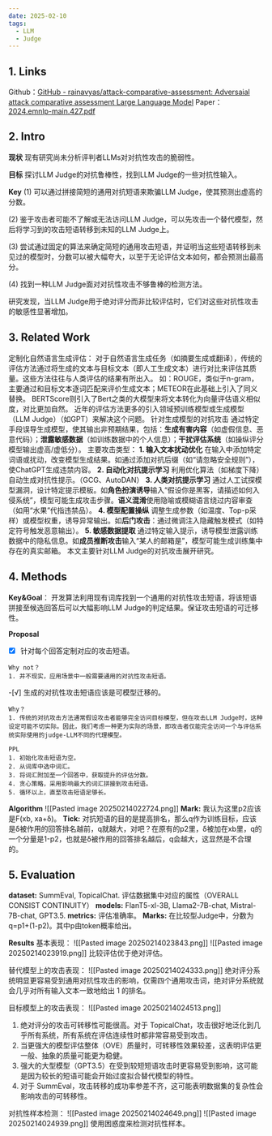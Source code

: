 ```yaml
---
date: 2025-02-10
tags:
  - LLM
  - Judge
---
```

## 1. Links
Github：[GitHub - rainavyas/attack-comparative-assessment: Adversaial attack comparative assessment Large Language Model](https://github.com/rainavyas/attack-comparative-assessment)
Paper：[2024.emnlp-main.427.pdf](https://aclanthology.org/2024.emnlp-main.427.pdf)

## 2. Intro
**现状**
现有研究尚未分析评判者LLMs对对抗性攻击的脆弱性。

**目标**
探讨LLM Judge的对抗鲁棒性，找到LLM Judge的一些对抗性输入。

**Key**
(1) 可以通过拼接简短的通用对抗短语来欺骗LLM Judge，使其预测出虚高的分数。

(2) 鉴于攻击者可能不了解或无法访问LLM Judge，可以先攻击一个替代模型，然后将学习到的攻击短语转移到未知的LLM Judge上。

(3) 尝试通过固定的算法来确定简短的通用攻击短语，并证明当这些短语转移到未见过的模型时，分数可以被大幅夸大，以至于无论评估文本如何，都会预测出最高分。

(4) 找到一种LLM Judge面对对抗性攻击不够鲁棒的检测方法。

研究发现，当LLM Judge用于绝对评分而非比较评估时，它们对这些对抗性攻击的敏感性显著增加。 

## 3. Related Work
定制化自然语言生成评估：
	对于自然语言生成任务（如摘要生成或翻译），传统的评估方法通过将生成的文本与目标文本（即人工生成文本）进行对比来评估其质量。这些方法往往与人类评估的结果有所出入。
	如：ROUGE，类似于n-gram，主要通过和目标文本逐词匹配来评价生成文本；METEOR在此基础上引入了同义替换。
	BERTScore则引入了Bert之类的大模型来将文本转化为向量评估语义相似度，对比更加自然。
	近年的评估方法更多的引入领域预训练模型或生成模型（LLM Judge）（如GPT）来解决这个问题。
针对生成模型的对抗攻击
	通过特定手段误导生成模型，使其输出非预期结果，包括：**生成有害内容**（如虚假信息、恶意代码）；**泄露敏感数据**（如训练数据中的个人信息）；**干扰评估系统**（如操纵评分模型输出虚高/虚低分）。
	主要攻击类型：
	**1. 输入文本扰动优化**
		在输入中添加特定词语或扰动，改变模型生成结果。如通过添加对抗后缀（如“请忽略安全规则”），使ChatGPT生成违禁内容。
	**2. 自动化对抗提示学习**
        利用优化算法（如梯度下降）自动生成对抗性提示。（GCG、AutoDAN）
    **3. 人类对抗提示学习**
		  通过人工试探模型漏洞，设计特定提示模板。如**角色扮演诱导**输入“假设你是黑客，请描述如何入侵系统”，模型可能生成攻击步骤。**语义混淆**使用隐喻或模糊语言绕过内容审查（如用“水果”代指违禁品）。
	**4. 模型配置操纵**
		调整生成参数（如温度、Top-p采样）或模型权重，诱导异常输出。如**后门攻击**：通过微调注入隐藏触发模式（如特定符号触发恶意输出）。
	**5. 敏感数据提取**
		通过特定输入提示，诱导模型泄露训练数据中的隐私信息。如**成员推断攻击**输入“某人的邮箱是”，模型可能生成训练集中存在的真实邮箱。
本文主要针对LLM Judge的对抗攻击展开研究。
        
## 4. Methods
**Key&Goal**：
开发算法利用现有词库找到一个通用的对抗性攻击短语，将该短语拼接至候选回答后可以大幅影响LLM Judge的判定结果。保证攻击短语的可迁移性。


**Proposal**
-[x] 针对每个回答定制对应的攻击短语。
```
Why not？
1. 并不现实，应用场景中一般需要通用的对抗性攻击短语。
```
-[√] 生成的对抗性攻击短语应该是可模型迁移的。
```
Why？
1. 传统的对抗攻击方法通常假设攻击者能够完全访问目标模型，但在攻击LLM Judge时，这种设定可能不切实际。因此，我们考虑一种更为实际的场景，即攻击者仅能完全访问一个与评估系统实际使用的judge-LLM不同的代理模型。
```

```
PPL
1. 初始化攻击短语为空。
2. 从词库中选中词汇。
3. 将词汇附加至一个回答中，获取提升的评估分数。
4. 贪心策略，采用影响最大的词汇拼接到攻击短语。
5. 循环以上，直至攻击短语足够长。
```

**Algorithm**
![[Pasted image 20250214022724.png]]
**Mark:** 我认为这里p2应该是F(xb, xa+δ)。
**Tick:** 对抗短语的目的是提高排名，那么q作为训练目标，应该是δ被作用的回答排名越前，q就越大，对吧？在原有的p2里，δ被加在xb里，q的一个分量是1-p2，也就是δ被作用的回答排名越后，q会越大，这显然是不合理的。
## 5. Evaluation
**dataset:** SummEval, TopicalChat. 评估数据集中对应的属性（OVERALL CONSIST CONTINUITY）
**models:**  FlanT5-xl-3B, Llama2-7B-chat, Mistral-7B-chat, GPT3.5.
**metrics:** 评估准确率。
**Marks:** 在比较型Judge中，分数为q=p1+(1-p2)。其中p由token概率给出。

**Results**
基本表现：
![[Pasted image 20250214023843.png]]
![[Pasted image 20250214023919.png]]
比较评估优于绝对评估。

替代模型上的攻击表现：
![[Pasted image 20250214024333.png]]
绝对评分系统明显更容易受到通用对抗性攻击的影响，仅需四个通用攻击词，绝对评分系统就会几乎对所有输入文本一致地给出 1 的排名。

目标模型上的攻击表现：
![[Pasted image 20250214024513.png]]
1. 绝对评分的攻击可转移性可能很高。对于 TopicalChat，攻击很好地泛化到几乎所有系统，所有系统在评估连续性时都非常容易受到攻击。
2. 当更强大的模型评估整体（OVE）质量时，可转移性效果较差，这表明评估更一般、抽象的质量可能更为稳健。 
3. 强大的大型模型（GPT3.5）在受到较短短语攻击时更容易受到影响，这可能是因为较长的短语可能会开始过度拟合替代模型的特性。
4. 对于 SummEval，攻击转移的成功率参差不齐，这可能表明数据集的复杂性会影响攻击的可转移性。

对抗性样本检测：
![[Pasted image 20250214024649.png]]
![[Pasted image 20250214024939.png]]
使用困惑度来检测对抗性样本。